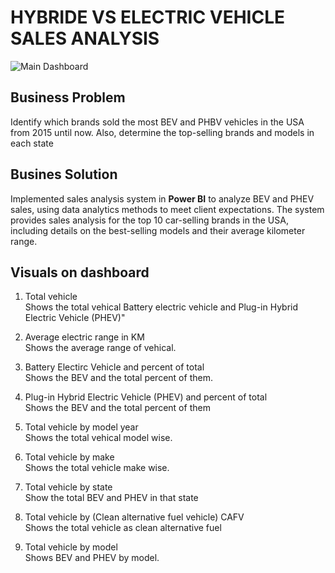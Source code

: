 # HYBRIDE VS ELECTRIC VEHICLE SALES ANALYSIS
![Main Dashboard](https://github.com/KetanFulbandhe/HYBRIDE-VS-ELECTRIC-VEHICLE-SALES-ANALYSIS/assets/26898572/fdb7e360-66bd-42fc-8f4f-b1679d86e61d)

## Business Problem
Identify which brands sold the most BEV and PHBV vehicles in the USA from 2015 until now. Also, determine the top-selling brands and models in each state

## Busines Solution
Implemented sales analysis system in **Power BI** to analyze BEV and PHEV sales, using data analytics methods to meet client expectations. The system provides sales analysis for the top 10 car-selling brands in the USA, including details on the best-selling models and their average kilometer range.

## Visuals on dashboard
1. Total vehicle
   <br>
   Shows the total vehical Battery electric vehicle and Plug-in Hybrid Electric Vehicle (PHEV)"

2. Average electric range in KM <br>
   Shows the average range of vehical.

3. Battery Electirc Vehicle and percent of total<br>
    Shows the BEV and the total percent of them.

4. Plug-in Hybrid Electric Vehicle (PHEV) and percent of total <br>
   Shows the BEV and the total percent of them

5. Total vehicle by model year <br>
   Shows the total vehical model wise.

6. Total vehicle by make <br>
   Shows the total vehicle make wise.

7. Total vehicle by state <br>
    Show the total BEV and PHEV in that state
8. Total vehicle by (Clean alternative fuel vehicle) CAFV <br>
    Shows the total vehicle as clean alternative fuel
9.  Total vehicle by model <br>
    Shows BEV and PHEV by model.
